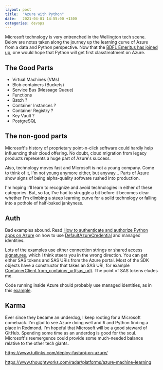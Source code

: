 ```yaml
---
layout: post
title:  "Azure with Python"
date:   2021-04-01 14:55:00 +1300
categories: devops
---
```


Microsoft technology is very entrenched in the Wellington tech scene. Below are notes taken along the journey up the learning curve of Azure from a data and Python perspective. Now that the [BDFL Emeritus has joined up][100], one would hope that Python will get first classtreatment on Azure.

## The Good Parts

- Virtual Machines (VMs)
- Blob containers (Buckets)
- Service Bus (Message Queue)
- Functions
- Batch ?
- Container Instances ?
- Container Registry ?
- Key Vault ?
- PostgreSQL


## The non-good parts

Microsoft's history of proprietary point-n-click software could hardly help influencing their cloud offering. No doubt, cloud migration from legacy products represents a huge part of Azure's success.

Also, technology moves fast and Microsoft is not a young company. Come to think of it, I'm not young anymore either, but anyway... Parts of Azure show signs of being alpha-quality software rushed into production.

I'm hoping I'll learn to recognize and avoid technologies in either of these categories. But, so far, I've had to struggle a bit before it becomes clear whether I'm climbing a steep learning curve for a solid technology or falling into a pothole of half-baked jankyness.


## Auth

Bad examples abound. Read [How to authenticate and authorize Python apps on Azure][106] on how to use [DefaultAzureCredential][108] and managed identities.

Lots of the examples use either connection strings or [shared access signatures][101], which I think steers you in the wrong direction. You can get either SAS tokens and SAS URIs from the Azure portal. Most of the SDK objects have a constructor that takes an SAS URI, for example [ContainerClient.from_container_url(sas_url)][102]. The point of SAS tokens eludes me.

Code running inside Azure should probably use managed identities, as in this [example][107].


## Karma

Ever since they became an underdog, I keep rooting for a Microsoft comeback. I'm glad to see Azure doing well and R and Python finding a place in Redmond. I'm hopeful that Microsoft will be a good steward of GitHub. Spending some time as an underdog is good for the soul. Microsoft's reemergence could provide some much-needed balance relative to the other tech giants.


[100]: https://twitter.com/gvanrossum/status/1326932991566700549
[101]: https://docs.microsoft.com/en-us/azure/storage/common/storage-sas-overview
[102]: https://docs.microsoft.com/en-us/python/api/azure-storage-blob/azure.storage.blob.containerclient?view=azure-python#azure_storage_blob_ContainerClient_from_container_url
[105]: https://docs.microsoft.com/en-us/azure/container-instances/container-instances-overview
[106]: https://docs.microsoft.com/en-us/azure/developer/python/azure-sdk-authenticate
[107]: https://docs.microsoft.com/en-us/azure/developer/python/azure-sdk-authenticate?view=azure-python#authenticate-with-defaultazurecredential
[108]: https://docs.microsoft.com/en-us/python/api/azure-identity/azure.identity.defaultazurecredential?view=azure-python
[109]: https://github.com/Azure/azure-sdk-for-python/issues/18337



https://www.tutlinks.com/deploy-fastapi-on-azure/



https://www.thoughtworks.com/radar/platforms/azure-machine-learning

